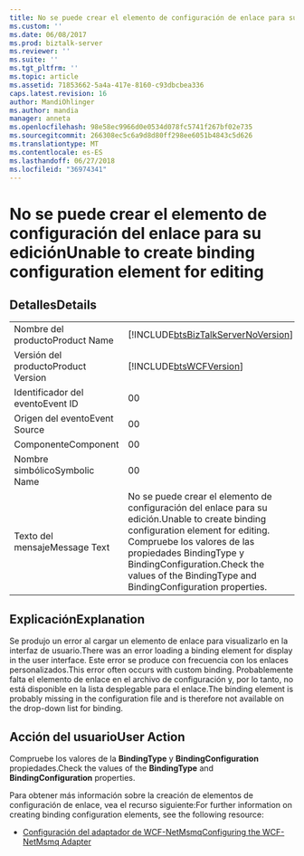 ```yaml
---
title: No se puede crear el elemento de configuración de enlace para su edición | Microsoft Docs
ms.custom: ''
ms.date: 06/08/2017
ms.prod: biztalk-server
ms.reviewer: ''
ms.suite: ''
ms.tgt_pltfrm: ''
ms.topic: article
ms.assetid: 71853662-5a4a-417e-8160-c93dbcbea336
caps.latest.revision: 16
author: MandiOhlinger
ms.author: mandia
manager: anneta
ms.openlocfilehash: 98e58ec9966d0e0534d078fc5741f267bf02e735
ms.sourcegitcommit: 266308ec5c6a9d8d80ff298ee6051b4843c5d626
ms.translationtype: MT
ms.contentlocale: es-ES
ms.lasthandoff: 06/27/2018
ms.locfileid: "36974341"
---
```

# <a name="unable-to-create-binding-configuration-element-for-editing"></a><span data-ttu-id="b4b2f-102">No se puede crear el elemento de configuración del enlace para su edición</span><span class="sxs-lookup"><span data-stu-id="b4b2f-102">Unable to create binding configuration element for editing</span></span>
## <a name="details"></a><span data-ttu-id="b4b2f-103">Detalles</span><span class="sxs-lookup"><span data-stu-id="b4b2f-103">Details</span></span>  
  
|                 |                                                                                                                                      |
|-----------------|--------------------------------------------------------------------------------------------------------------------------------------|
|  <span data-ttu-id="b4b2f-104">Nombre del producto</span><span class="sxs-lookup"><span data-stu-id="b4b2f-104">Product Name</span></span>   |                          [!INCLUDE[btsBizTalkServerNoVersion](../includes/btsbiztalkservernoversion-md.md)]                          |
| <span data-ttu-id="b4b2f-105">Versión del producto</span><span class="sxs-lookup"><span data-stu-id="b4b2f-105">Product Version</span></span> |                                      [!INCLUDE[btsWCFVersion](../includes/btswcfversion-md.md)]                                      |
|    <span data-ttu-id="b4b2f-106">Identificador del evento</span><span class="sxs-lookup"><span data-stu-id="b4b2f-106">Event ID</span></span>     |                                                                  <span data-ttu-id="b4b2f-107">0</span><span class="sxs-lookup"><span data-stu-id="b4b2f-107">0</span></span>                                                                   |
|  <span data-ttu-id="b4b2f-108">Origen del evento</span><span class="sxs-lookup"><span data-stu-id="b4b2f-108">Event Source</span></span>   |                                                                  <span data-ttu-id="b4b2f-109">0</span><span class="sxs-lookup"><span data-stu-id="b4b2f-109">0</span></span>                                                                   |
|    <span data-ttu-id="b4b2f-110">Componente</span><span class="sxs-lookup"><span data-stu-id="b4b2f-110">Component</span></span>    |                                                                  <span data-ttu-id="b4b2f-111">0</span><span class="sxs-lookup"><span data-stu-id="b4b2f-111">0</span></span>                                                                   |
|  <span data-ttu-id="b4b2f-112">Nombre simbólico</span><span class="sxs-lookup"><span data-stu-id="b4b2f-112">Symbolic Name</span></span>  |                                                                  <span data-ttu-id="b4b2f-113">0</span><span class="sxs-lookup"><span data-stu-id="b4b2f-113">0</span></span>                                                                   |
|  <span data-ttu-id="b4b2f-114">Texto del mensaje</span><span class="sxs-lookup"><span data-stu-id="b4b2f-114">Message Text</span></span>   | <span data-ttu-id="b4b2f-115">No se puede crear el elemento de configuración del enlace para su edición.</span><span class="sxs-lookup"><span data-stu-id="b4b2f-115">Unable to create binding configuration element for editing.</span></span> <span data-ttu-id="b4b2f-116">Compruebe los valores de las propiedades BindingType y BindingConfiguration.</span><span class="sxs-lookup"><span data-stu-id="b4b2f-116">Check the values of the BindingType and BindingConfiguration properties.</span></span> |
  
## <a name="explanation"></a><span data-ttu-id="b4b2f-117">Explicación</span><span class="sxs-lookup"><span data-stu-id="b4b2f-117">Explanation</span></span>  
 <span data-ttu-id="b4b2f-118">Se produjo un error al cargar un elemento de enlace para visualizarlo en la interfaz de usuario.</span><span class="sxs-lookup"><span data-stu-id="b4b2f-118">There was an error loading a binding element for display in the user interface.</span></span> <span data-ttu-id="b4b2f-119">Este error se produce con frecuencia con los enlaces personalizados.</span><span class="sxs-lookup"><span data-stu-id="b4b2f-119">This error often occurs with custom binding.</span></span> <span data-ttu-id="b4b2f-120">Probablemente falta el elemento de enlace en el archivo de configuración y, por lo tanto, no está disponible en la lista desplegable para el enlace.</span><span class="sxs-lookup"><span data-stu-id="b4b2f-120">The binding element is probably missing in the configuration file and is therefore not available on the drop-down list for binding.</span></span>  
  
## <a name="user-action"></a><span data-ttu-id="b4b2f-121">Acción del usuario</span><span class="sxs-lookup"><span data-stu-id="b4b2f-121">User Action</span></span>  
 <span data-ttu-id="b4b2f-122">Compruebe los valores de la **BindingType** y **BindingConfiguration** propiedades.</span><span class="sxs-lookup"><span data-stu-id="b4b2f-122">Check the values of the **BindingType** and **BindingConfiguration** properties.</span></span>  
  
 <span data-ttu-id="b4b2f-123">Para obtener más información sobre la creación de elementos de configuración de enlace, vea el recurso siguiente:</span><span class="sxs-lookup"><span data-stu-id="b4b2f-123">For further information on creating binding configuration elements, see the following resource:</span></span>  
  
-   [<span data-ttu-id="b4b2f-124">Configuración del adaptador de WCF-NetMsmq</span><span class="sxs-lookup"><span data-stu-id="b4b2f-124">Configuring the WCF-NetMsmq Adapter</span></span>](../core/configuring-the-wcf-netmsmq-adapter.md)